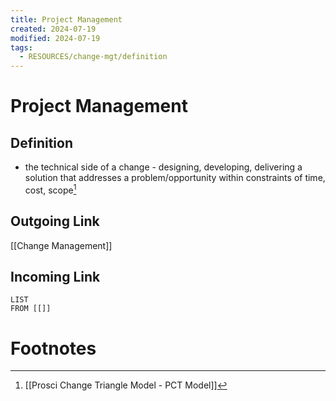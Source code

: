 ```yaml
---
title: Project Management
created: 2024-07-19
modified: 2024-07-19
tags:
  - RESOURCES/change-mgt/definition
---
```

# Project Management
## Definition
- the technical side of a change - designing, developing, delivering a solution that addresses a problem/opportunity within constraints of time, cost, scope[^1]

## Outgoing Link
[[Change Management]]
## Incoming Link
```dataview
LIST
FROM [[]]
```
# Footnotes

[^1]: [[Prosci Change Triangle Model - PCT Model]]
